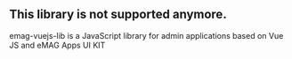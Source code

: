 

## This library is not supported anymore.
emag-vuejs-lib is a JavaScript library for admin applications based on Vue JS and eMAG Apps UI KIT
